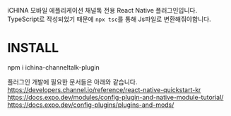 iCHINA 모바일 에플리케이션 채널톡 전용 React Native 플러그인입니다.
TypeScript로 작성되었기 때문에 `npx tsc`를 통해 Js파일로 변환해줘야합니다.

# INSTALL

npm i ichina-channeltalk-plugin

플러그인 개발에 필요한 문서들은 아래와 같습니다.
https://developers.channel.io/reference/react-native-quickstart-kr
https://docs.expo.dev/modules/config-plugin-and-native-module-tutorial/
https://docs.expo.dev/config-plugins/plugins-and-mods/
